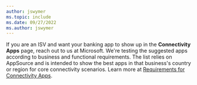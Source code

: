 ```yaml
---
author: jswymer
ms.topic: include
ms.date: 09/27/2022
ms.author: jswymer
---
```

If you are an ISV and want your banking app to show up in the **Connectivity Apps** page, reach out to us at Microsoft. We're testing the suggested apps according to business and functional requirements. The list relies on AppSource and is intended to show the best apps in that business's country or region for core connectivity scenarios. Learn more at [Requirements for Connectivity Apps](../compliance/connectivity-apps-requirements.md).  
